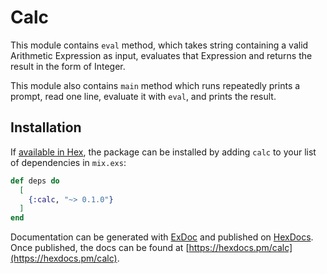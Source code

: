 # Calc

This module contains `eval` method, which takes string containing a valid Arithmetic
Expression as input, evaluates that Expression and returns the result in the form
of Integer.

This module also contains `main` method which runs repeatedly prints a prompt, read one line, evaluate it with `eval`, and prints the result.

## Installation

If [available in Hex](https://hex.pm/docs/publish), the package can be installed
by adding `calc` to your list of dependencies in `mix.exs`:

```elixir
def deps do
  [
    {:calc, "~> 0.1.0"}
  ]
end
```

Documentation can be generated with [ExDoc](https://github.com/elixir-lang/ex_doc)
and published on [HexDocs](https://hexdocs.pm). Once published, the docs can
be found at [https://hexdocs.pm/calc](https://hexdocs.pm/calc).

